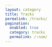 ```yaml
---
layout: category
title: Tracks
permalink: /tracks/
pagination:
  enabled: true
  category: tracks
  permalink: /:num/
---
```

